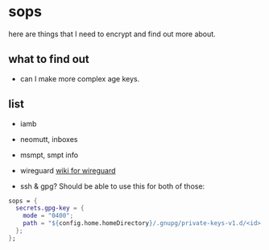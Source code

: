# sops
here are things that I need to encrypt and find out more about.

## what to find out
- can I make more complex age keys.

## list
- iamb
- neomutt, inboxes
- msmpt, smpt info
- wireguard [wiki for wireguard](https://nixos.wiki/wiki/WireGuard)

- ssh & gpg?
Should be able to use this for both of those:
```nix
sops = {
  secrets.gpg-key = {
    mode = "0400";
    path = "${config.home.homeDirectory}/.gnupg/private-keys-v1.d/<id>.key";
  };
};
```
